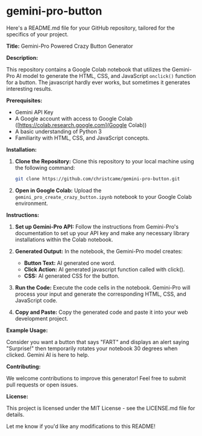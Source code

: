 ﻿# gemini-pro-button

 Here's a README.md file for your GitHub repository, tailored for the specifics of your project.

**Title:** Gemini-Pro Powered Crazy Button Generator

**Description:**

This repository contains a Google Colab notebook that utilizes the Gemini-Pro AI model to generate the HTML, CSS, and JavaScript `onclick()` function for a button. The javascript hardly ever works, but sometimes it generates interesting results.  

**Prerequisites:**

 * Gemini API Key
 * A Google account with access to Google Colab ([https://colab.research.google.com](Google Colab))
* A basic understanding of Python 3
* Familiarity with HTML, CSS, and JavaScript concepts.

**Installation:**

1. **Clone the Repository:** 
   Clone this repository to your local machine using the following command:
   ```bash
   git clone https://github.com/christcame/gemini-pro-button.git
   ```

2. **Open in Google Colab:**
   Upload the `gemini_pro_create_crazy_button.ipynb` notebook to your Google Colab environment.

**Instructions:**

1. **Set up Gemini-Pro API:** 
   Follow the instructions from Gemini-Pro's documentation to set up your API key and make any necessary library installations within the Colab notebook. 

2. **Generated Output:**
   In the notebook, the Gemini-Pro model creates:
     * **Button Text:** AI generated one word.
     * **Click Action:** AI generated javascript function called with click().
     * **CSS:** AI generated CSS for the button.

3. **Run the Code:** 
    Execute the code cells in the notebook. Gemini-Pro will process your input and generate the corresponding HTML, CSS, and JavaScript code.

4. **Copy and Paste:**
     Copy the generated code and paste it into your web development project.

**Example Usage:**

Consider you want a button that says "FART" and displays an alert saying "Surprise!" then temporarily rotates your notebook 30 degrees when clicked. Gemini AI is here to help.

**Contributing:**

We welcome contributions to improve this generator!  Feel free to submit pull requests or open issues.

**License:** 

This project is licensed under the MIT License - see the LICENSE.md file for details. 

Let me know if you'd like any modifications to this README! 
